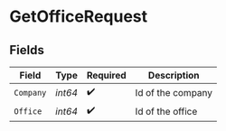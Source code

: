 # GetOfficeRequest


## Fields

| Field              | Type               | Required           | Description        |
| ------------------ | ------------------ | ------------------ | ------------------ |
| `Company`          | *int64*            | :heavy_check_mark: | Id of the company  |
| `Office`           | *int64*            | :heavy_check_mark: | Id of the office   |